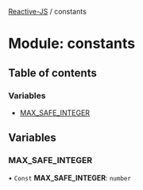 [Reactive-JS](../README.md) / constants

# Module: constants

## Table of contents

### Variables

- [MAX\_SAFE\_INTEGER](constants.md#max_safe_integer)

## Variables

### MAX\_SAFE\_INTEGER

• `Const` **MAX\_SAFE\_INTEGER**: `number`
